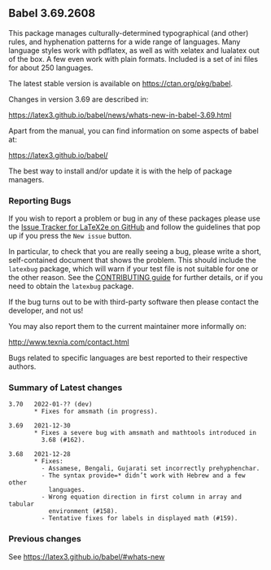 ## Babel 3.69.2608

This package manages culturally-determined typographical (and other)
rules, and hyphenation patterns for a wide range of languages. Many
language styles work with pdflatex, as well as with xelatex and
lualatex out of the box. A few even work with plain formats. Included
is a set of ini files for about 250 languages.

The latest stable version is available on <https://ctan.org/pkg/babel>.

Changes in version 3.69 are described in:

https://latex3.github.io/babel/news/whats-new-in-babel-3.69.html

Apart from the manual, you can find information on some aspects of babel at:

https://latex3.github.io/babel/

The best way to install and/or update it is with the help of package
managers.

### Reporting Bugs

If you wish to report a problem or bug in any of these packages please
use the
[Issue Tracker for LaTeX2e on GitHub](https://github.com/latex3/babel/issues)
and follow the guidelines that pop up if you press the `New issue`
button.

In particular, to check that you are really seeing a bug, please write
a short, self-contained document that shows the problem. This should
include the `latexbug` package, which will warn if your test file is
not suitable for one or the other reason. See the
[CONTRIBUTING guide](https://github.com/latex3/latex2e/blob/master/CONTRIBUTING.md)
for further details, or if you need to obtain the `latexbug` package.

If the bug turns out to be with third-party software then please
contact the developer, and not us!

You may also report them to the current maintainer more informally on:

   http://www.texnia.com/contact.html

Bugs related to specific languages are best reported to their
respective authors.

### Summary of Latest changes
```
3.70   2022-01-?? (dev)
       * Fixes for amsmath (in progress).

3.69   2021-12-30
       * Fixes a severe bug with amsmath and mathtools introduced in
         3.68 (#162).

3.68   2021-12-28
       * Fixes:
         - Assamese, Bengali, Gujarati set incorrectly prehyphenchar.
         - The syntax provide=* didn’t work with Hebrew and a few other
           languages.
         - Wrong equation direction in first column in array and tabular
           environment (#158).
         - Tentative fixes for labels in displayed math (#159).
```

### Previous changes

See https://latex3.github.io/babel/#whats-new
